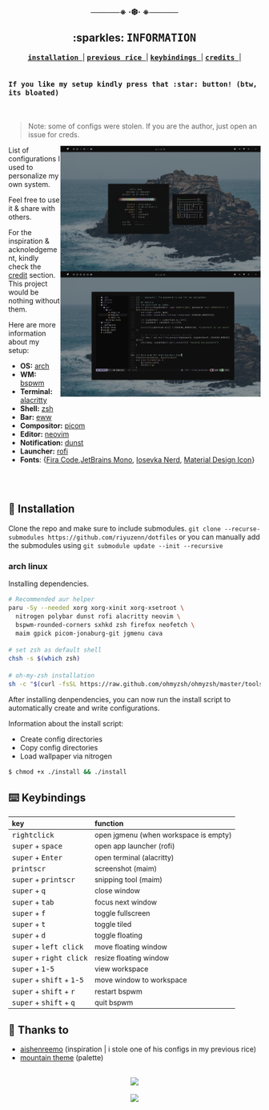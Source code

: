 <div align="center">
  <h3>─────※ ·❆· ※─────</h3>
</div>

<div align="center">
  <h2>:sparkles: <samp>INFORMATION </samp> </h2>
  <a href="https://github.com/riyuzenn/dotfiles#construction-installation"><b><samp> installation </samp></b></a> |
  <a href="https://github.com/riyuzenn/dotfiles/tree/d4c436a41e36256e93bdc445829e75944bf7d714"><b><samp> previous rice </samp></b></a> |
  <a href="https://github.com/riyuzenn/dotfiles#keyboard-keybindings"><b><samp> keybindings </samp></b></a> |
  <a href="https://github.com/riyuzenn/dotfiles#-thanks-to"><b><samp> credits </samp></b></a> |
</div>
  <br>
   
   <h4><samp>If you like my setup kindly press that :star: button! (btw, its bloated) </samp></h4> <br>
   
   > Note: some of configs were stolen. If you are the author, just open an issue for creds.
   
   <img src="assets/showcase.png" alt="Rice Showcase" align="right" width="400px">
   List of configurations I used to personalize my own system.  
   
   Feel free to use it & share with others.
   
   For the inspiration & acknoledgement, kindly check the [credit](https://github.com/riyuzenn/dotfiles#-thanks-to)
   section. This project would be nothing without them. 
   
   Here are more information about my setup:

   - **OS:** [arch](https://archlinux.org)
   - **WM:** [bspwm](https://github.com/baskerville/bspwm)
   - **Terminal:** [alacritty](https://github.com/alacritty/alacritty)
   - **Shell:** [zsh](https://www.zsh.org/)
   - **Bar:** [eww](https://github.com/elkowar/eww)
   - **Compositor:** [picom](https://github.com/ibhagwan/picom)
   - **Editor:** [neovim](https://github.com/neovim/neovim)
   - **Notification:** [dunst](https://github.com/dunst-project/dunst)
   - **Launcher:** [rofi](https://github.com/davatorium/rofi)
  - **Fonts**: {[Fira Code](https://github.com/tonsky/FiraCode),[JetBrains Mono](https://github.com/JetBrains/JetBrainsMono), [Iosevka Nerd](https://github.com/ryanoasis/nerd-fonts/tree/master/patched-fonts/Iosevka), [Material Design Icon](https://github.com/google/material-design-icons)}
  
<br></br>  

## :construction: Installation

Clone the repo and make sure to include submodules.
`git clone --recurse-submodules https://github.com/riyuzenn/dotfiles` or you can manually add the submodules
using `git submodule update --init --recursive`

### arch linux

Installing dependencies. 

```sh
# Recommended aur helper
paru -Sy --needed xorg xorg-xinit xorg-xsetroot \
  nitrogen polybar dunst rofi alacritty neovim \
  bspwm-rounded-corners sxhkd zsh firefox neofetch \
  maim gpick picom-jonaburg-git jgmenu cava
  
# set zsh as default shell
chsh -s $(which zsh)

# oh-my-zsh installation
sh -c "$(curl -fsSL https://raw.github.com/ohmyzsh/ohmyzsh/master/tools/install.sh)"

```
After installing denpendencies, you can now run the install script to automatically
create and write configurations. 

Information about the install script: 

- Create config directories
- Copy config directories
- Load wallpaper via nitrogen

```sh
$ chmod +x ./install && ./install
```

## :keyboard: Keybindings
 key | function |
| :--- | :-------- |
| <kbd>rightclick</kbd> | open jgmenu (when workspace is empty) |
| <kbd>super</kbd> + <kbd>space</kbd> | open app launcher (rofi) |
| <kbd>super</kbd> + <kbd>Enter</kbd> | open terminal (alacritty) |
| <kbd>printscr</kbd> | screenshot (maim) |
| <kbd>super</kbd> + <kbd>printscr</kbd> | snipping tool (maim) |
| <kbd>super</kbd> + <kbd>q</kbd> | close window |
| <kbd>super</kbd> + <kbd>tab</kbd> | focus next window |
| <kbd>super</kbd> + <kbd>f</kbd> | toggle fullscreen |
| <kbd>super</kbd> + <kbd>t</kbd> | toggle tiled |
| <kbd>super</kbd> + <kbd>d</kbd> | toggle floating |
| <kbd>super</kbd> + <kbd>left click</kbd> | move floating window |
| <kbd>super</kbd> + <kbd>right click</kbd> | resize floating window |
| <kbd>super</kbd> + <kbd>1</kbd>-<kbd>5</kbd> | view workspace | 
| <kbd>super</kbd> + <kbd>shift</kbd> + <kbd>1</kbd>-<kbd>5</kbd> | move window to workspace | 
| <kbd>super</kbd> + <kbd>shift</kbd> + <kbd>r</kbd> | restart bspwm |
| <kbd>super</kbd> + <kbd>shift</kbd> + <kbd>q</kbd> | quit bspwm |

## 💝 Thanks to

- [aishenreemo](https://github.com/aishenreemo) (inspiration | i stole one of his configs in my previous rice)
- [mountain theme](https://github.com/mountain-theme) (palette) 

<br>

<div align="center">
  <img src="https://raw.githubusercontent.com/catppuccin/catppuccin/main/assets/footers/gray0_ctp_on_line.svg?sanitize=true" />
  <p>
	<a href="https://github.com/riyuzenn/dotfiles/blob/main/LICENSE"><img src="https://img.shields.io/static/v1.svg?style=for-the-badge&label=License&message=MIT&colorA=0f0f0f&colorB=a39ec4"/></a>
</p>
</div>
